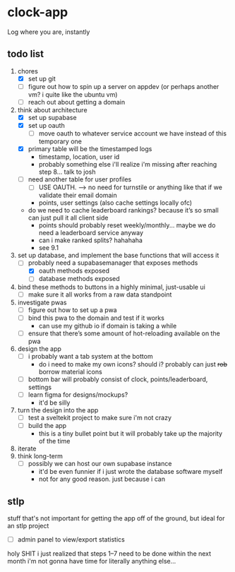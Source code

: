 # clock-app
Log where you are, instantly


## todo list
1. chores
	- [x] set up git
	- [ ] figure out how to spin up a server on appdev (or perhaps another vm? i quite like the ubuntu vm)
	- [ ] reach out about getting a domain
2. think about architecture
	- [x] set up supabase
	- [x] set up oauth
		- [ ] move oauth to whatever service account we have instead of this temporary one
	- [x] primary table will be the timestamped logs
		- timestamp, location, user id
		- probably something else i'll realize i'm missing after reaching step 8... talk to josh
	- [ ] need another table for user profiles
		- [ ] USE OAUTH. --> no need for turnstile or anything like that if we validate their email domain
		- points, user settings (also cache settings locally ofc)
	- do we need to cache leaderboard rankings? because it’s so small can just pull it all client side
		- points should probably reset weekly/monthly... maybe we do need a leaderboard service anyway
		- can i make ranked splits? hahahaha
		- see 9.1
3. set up database, and implement the base functions that will access it
	- [ ] probably need a supabasemanager that exposes methods
		- [x] oauth methods exposed
		- [ ] database methods exposed
4. bind these methods to buttons in a highly minimal, just-usable ui
	- [ ] make sure it all works from a raw data standpoint
5. investigate pwas
	- [ ] figure out how to set up a pwa
	- [ ] bind this pwa to the domain and test if it works
		- can use my github io if domain is taking a while
	- [ ] ensure that there’s some amount of hot-reloading available on the pwa
6. design the app
	- [ ] i probably want a tab system at the bottom
		- do i need to make my own icons? should i? probably can just ~~rob~~ borrow material icons
	- [ ] bottom bar will probably consist of clock, points/leaderboard, settings
	- [ ] learn figma for designs/mockups?
		- it'd be silly
7. turn the design into the app
	- [ ] test a sveltekit project to make sure i'm not crazy
	- [ ] build the app
		- this is a tiny bullet point but it will probably take up the majority of the time
8. iterate
9. think long-term
	- [ ] possibly we can host our own supabase instance
		- it'd be even funnier if i just wrote the database software myself
		- not for any good reason. just because i can


## stlp
stuff that's not important for getting the app off of the ground, but ideal for an stlp project

- [ ] admin panel to view/export statistics




holy SHIT i just realized that steps 1–7 need to be done within the next month
i'm not gonna have time for literally anything else...
